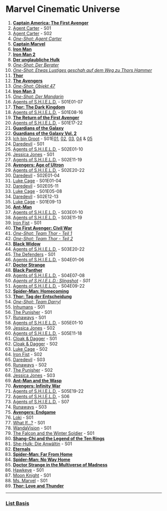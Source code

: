 # Marvel Cinematic Universe

1. **[Captain America: The First Avenger]**
2. [Agent Carter] - S01
3. [Agent Carter] - S02
4. *[One-Shot: Agent Carter]*
5. **[Captain Marvel]**
6. **[Iron Man]**
7. **[Iron Man 2]**
8. **[Der unglaubliche Hulk]**
9. *[One-Shot: Der Berater]*
10. *[One-Shot: Etwas Lustiges geschah auf dem Weg zu Thors Hammer]*
11. **[Thor]**
12. **[The Avengers]**
13. *[One-Shot: Objekt 47]*
14. **[Iron Man 3]**
15. *[One-Shot: Der Mandarin]*
16. [Agents of S.H.I.E.L.D.] - S01E01-07
17. **[Thor: The Dark Kingdom]**
18. [Agents of S.H.I.E.L.D.] - S01E08-16
19. **[The Return of the First Avenger]**
20. [Agents of S.H.I.E.L.D.] - S01E17-22
21. **[Guardians of the Galaxy]**
22. **[Guardians of the Galaxy Vol. 2]**
23. [Ich bin Groot] - S01E[01], [02], [03], [04] & [05]
24. [Daredevil] - S01
25. [Agents of S.H.I.E.L.D.] - S02E01-10
26. [Jessica Jones] - S01
27. [Agents of S.H.I.E.L.D.] - S02E11-19
28. **[Avengers: Age of Ultron]**
29. [Agents of S.H.I.E.L.D.] - S02E20-22
30. [Daredevil] - S02E01-04
31. [Luke Cage] - S01E01-04
32. [Daredevil] - S02E05-11
33. [Luke Cage] - S01E05-08
34. [Daredevil] - S02E12-13
35. [Luke Cage] - S01E09-13
36. **[Ant-Man]**
37. [Agents of S.H.I.E.L.D.] - S03E01-10
38. [Agents of S.H.I.E.L.D.] - S03E11-19
39. [Iron Fist] - S01
40. **[The First Avenger: Civil War]**
41. *[One-Shot: Team Thor - Teil 1]*
42. *[One-Shot: Team Thor - Teil 2]*
43. **[Black Widow]**
44. [Agents of S.H.I.E.L.D.] - S03E20-22
45. [The Defenders] - S01
46. [Agents of S.H.I.E.L.D.] - S04E01-06
47. **[Doctor Strange]**
48. **[Black Panther]**
49. [Agents of S.H.I.E.L.D.] - S04E07-08
50. *[Agents of S.H.I.E.L.D.: Slingshot] - S01*
51. [Agents of S.H.I.E.L.D.] - S04E09-22
52. **[Spider-Man: Homecoming]**
53. **[Thor: Tag der Entscheidung]**
54. *[One-Shot: Team Darryl]*
55. [Inhumans] - S01
56. [The Punisher] - S01
57. [Runaways] - S01
58. [Agents of S.H.I.E.L.D.] - S05E01-10
59. [Jessica Jones] - S02
60. [Agents of S.H.I.E.L.D.] - S05E11-18
61. [Cloak & Dagger] - S01
62. [Cloak & Dagger] - S02
63. [Luke Cage] - S02
64. [Iron Fist] - S02
65. [Daredevil] - S03
66. [Runaways] - S02
67. [The Punisher] - S02
68. [Jessica Jones] - S03
69. **[Ant-Man and the Wasp]**
70. **[Avengers: Infinity War]**
71. [Agents of S.H.I.E.L.D.] - S05E19-22
72. [Agents of S.H.I.E.L.D.] - S06
73. [Agents of S.H.I.E.L.D.] - S07
74. [Runaways] - S03
75. **[Avengers: Endgame]**
76. [Loki] - S01
77. [What If...?] - S01
78. [WandaVision] - S01
79. [The Falcon and the Winter Soldier] - S01
80. **[Shang-Chi and the Legend of the Ten Rings]**
81. [She-Hulk: Die Anwältin] - S01
82. **[Eternals]**
83. **[Spider-Man: Far From Home]**
84. **[Spider-Man: No Way Home]**
85. **[Doctor Strange in the Multiverse of Madness]**
86. [Hawkeye] - S01
87. [Moon Knight] - S01
88. [Ms. Marvel] - S01
89. **[Thor: Love and Thunder]**

---

### [List Basis](https://www.digitalspy.com/movies/a825774/marvel-cinematic-universe-in-chronological-order/)

<!-- Movies -->
[Ant-Man]: https://www.justwatch.com/de/Film/Ant-Man
[Ant-Man and the Wasp]: https://www.justwatch.com/de/Film/Ant-Man-And-The-Wasp
[Avengers: Age of Ultron]: https://www.justwatch.com/de/Film/Marvels-The-Avengers-2-Age-of-Ultron
[Avengers: Endgame]: https://www.justwatch.com/de/Film/Avengers-Endgame
[Avengers: Infinity War]: https://www.justwatch.com/de/Film/Avengers-Infinity-War
[Black Panther]: https://www.justwatch.com/de/Film/Black-Panther
[Black Widow]: https://www.justwatch.com/de/Film/Black-Widow-2020
[Captain America: The First Avenger]: https://www.justwatch.com/de/Film/Captain-America-1-The-First-Avenger
[Captain Marvel]: https://www.justwatch.com/de/Film/Captain-Marvel
[Der unglaubliche Hulk]: https://www.justwatch.com/de/Film/Der-unglaubliche-Hulk
[Doctor Strange]: https://www.justwatch.com/de/Film/Doctor-Strange-2016
[Doctor Strange in the Multiverse of Madness]: https://www.justwatch.com/de/Film/Doctor-Strange-in-the-Multiverse-of-Madness
[Eternals]: https://www.justwatch.com/de/Film/Eternals
[Guardians of the Galaxy]: https://www.justwatch.com/de/Film/Guardians-of-the-Galaxy
[Guardians of the Galaxy Vol. 2]: https://www.justwatch.com/de/Film/Guardians-of-the-Galaxy-Vol-2
[Iron Man]: https://www.justwatch.com/de/Film/Iron-Man
[Iron Man 2]: https://www.justwatch.com/de/Film/Iron-Man-2
[Iron Man 3]: https://www.justwatch.com/de/Film/Iron-Man-3
[Shang-Chi and the Legend of the Ten Rings]: https://www.justwatch.com/de/Film/Shang-Chi-and-the-Legend-of-the-Ten-Rings
[Spider-Man: Homecoming]: https://www.justwatch.com/de/Film/Spider-Man-Homecoming
[Spider-Man: Far From Home]: https://www.justwatch.com/de/Film/Spider-Man-Far-from-Home
[Spider-Man: No Way Home]: https://www.justwatch.com/de/Film/Spider-Man-No-Way-Home
[The Avengers]: https://www.justwatch.com/de/Film/Marvels-The-Avengers
[The First Avenger: Civil War]: https://www.justwatch.com/de/Film/The-First-Avenger-Civil-War
[The Return of the First Avenger]: https://www.justwatch.com/de/Film/The-Return-of-the-First-Avenger
[Thor]: https://www.justwatch.com/de/Film/Thor
[Thor: Love and Thunder]: https://www.justwatch.com/de/Film/Thor-Love-and-Thunder
[Thor: Tag der Entscheidung]: https://www.justwatch.com/de/Film/Thor-Ragnarok
[Thor: The Dark Kingdom]: https://www.justwatch.com/de/Film/Thor-The-Dark-Kingdom

<!-- Series -->
[Agent Carter]: https://www.justwatch.com/de/Serie/Marvels-Agent-Carter
[Agents of S.H.I.E.L.D.]: https://www.justwatch.com/de/Serie/Marvels-Agents-of-S-H-I-E-L-D
[Cloak & Dagger]: https://www.justwatch.com/de/Serie/Marvels-Cloak-und-Dagger
[Daredevil]: https://www.justwatch.com/de/Serie/Marvels-Daredevil
[Hawkeye]: https://www.justwatch.com/de/Serie/Hawkeye
[Ich bin Groot]: https://www.justwatch.com/de/Serie/I-Am-Groot
[01]: https://www.justwatch.com/de/Film/Groots-First-Steps
[02]: https://www.justwatch.com/de/Film/The-Little-Guy
[03]: https://www.justwatch.com/de/Film/Groots-Pursuit
[04]: https://www.justwatch.com/de/Film/Groot-Takes-a-Bath
[05]: https://www.justwatch.com/de/Film/Das-Meisterwerk
[Inhumans]: https://www.justwatch.com/de/Serie/Marvels-Inhumans
[Iron Fist]: https://www.justwatch.com/de/Serie/Marvels-Iron-Fist
[Jessica Jones]: https://www.justwatch.com/de/Serie/Marvels-Jessica-Jones
[Loki]: https://www.justwatch.com/de/Serie/Loki
[Luke Cage]: https://www.justwatch.com/de/Serie/Marvels-Luke-Cage
[Moon Knight]: https://www.justwatch.com/de/Serie/Moon-Knight
[Ms. Marvel]: https://www.justwatch.com/de/Serie/Ms-Marvel
[Runaways]: https://www.justwatch.com/de/Serie/Marvels-Runaways
[She-Hulk: Die Anwältin]: https://www.justwatch.com/de/Serie/She-Hulk
[The Defenders]: https://www.justwatch.com/de/Serie/Marvels-The-Defenders
[The Falcon and the Winter Soldier]: https://www.justwatch.com/de/Serie/The-Falcon-and-The-Winter-Soldier
[The Punisher]: https://www.justwatch.com/de/Serie/Marvels-The-Punisher
[WandaVision]: https://www.justwatch.com/de/Serie/WandaVision
[What if...?]: https://www.justwatch.com/de/Serie/What-If-2021

<!-- Others -->
[Agents of S.H.I.E.L.D.: Slingshot]: https://www.marvel.com/slingshot
[One-Shot: Agent Carter]: https://www.justwatch.com/de/Film/Marvel-One-Shot-Agent-Carter
[One-Shot: Der Berater]: https://www.justwatch.com/de/Film/Marvel-Einstellung-Der-Berater
[One-Shot: Der Mandarin]: https://www.justwatch.com/de/Film/Marvel-One-Shot-Der-Mandarin
[One-Shot: Etwas Lustiges geschah auf dem Weg zu Thors Hammer]: https://www.justwatch.com/de/Film/Marvel-Einstellung-Etwas-Lustiges-geschah-auf-dem-Weg-zu-Thors-Hammer
[One-Shot: Objekt 47]: https://www.justwatch.com/de/Film/Marvel-One-Shot-Objekt-47
[One-Shot: Team Darryl]: https://www.justwatch.com/de/Film/Team-Darryl
[One-Shot: Team Thor - Teil 1]: https://www.justwatch.com/de/Film/Team-Thor
[One-Shot: Team Thor - Teil 2]: https://www.justwatch.com/de/Film/Team-Thor-Part-2
